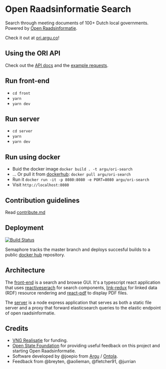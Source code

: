 # Open Raadsinformatie Search

Search through meeting documents of 100+ Dutch local governments. Powered by [Open Raadsinformatie](http://openraadsinformatie.nl).

Check it out at [ori.argu.co](http://ori.argu.co)!

## Using the ORI API

Check out the [API docs](/docs.md) and the [example requests](/example_requests.http).

## Run front-end

- `cd front`
- `yarn`
- `yarn dev`

## Run server

- `cd server`
- `yarn`
- `yarn dev`

## Run using docker

- Buid the docker image `docker build . -t argu/ori-search`
- ... Or pull it from [dockerhub](https://hub.docker.com/r/argu/ori-search): `docker pull argu/ori-search`
- Run it `docker run -it -p 8080:8080 -e PORT=8080 argu/ori-search`
- Visit `http://localhost:8080`

## Contribution guidelines

Read [contribute.md](/CONTRIBUTE.md)

## Deployment

[![Build Status](https://semaphoreci.com/api/v1/argu/ori-search-2/branches/master/badge.svg)](https://semaphoreci.com/argu/ori-search-2)

Semaphore tracks the master branch and deploys succesful builds to a public [docker hub](https://hub.docker.com/r/argu/ori-search) repository.

## Architecture

The [front-end](/front) is a search and browse GUI.
It's a typescript react application that uses [reactiveserach](https://github.com/appbaseio/reactivesearch) for search components, [link-redux](https://github.com/fletcher91/link-redux) for linked data (RDF) resource rendering and [react-pdf](https://github.com/wojtekmaj/react-pdf) to display PDF files.

The [server](/server) is a node express application that serves as both a static file server and a proxy that forward elasticsearch queries to the elastic endpoint of open raadsinformatie.

## Credits

- [VNG Realisatie](https://vngrealisatie.nl) for funding.
- [Open State Foundation](https://openstate.eu/nl/) for providing useful feedback on this project and starting Open Raadsinformatie.
- Software developed by @joepio from [Argu](https://argu.co) / [Ontola](https://ontola.io).
- Feedback from @breyten, @aolieman, @fletcher91, @jurrian
